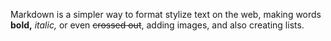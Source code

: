 Markdown is a simpler way to format stylize text on the web, making words **bold,** *italic,* or even ~~crossed out~~, adding images, and also creating lists.
